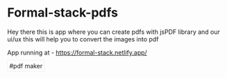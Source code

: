 # Formal-stack-pdfs

Hey there this is app where you can create pdfs with jsPDF library and our ui/ux this will help you to convert the images into pdf

App running at - https://formal-stack.netlify.app/
<style>
.tag{
padding:4px;
border:1px solid #efefef;
}
</style>
<span class="tag">#pdf maker</span>
